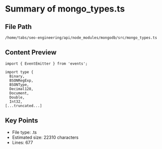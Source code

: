 # Summary of mongo_types.ts
  
## File Path
`/home/tabs/seo-engineering/api/node_modules/mongodb/src/mongo_types.ts`

## Content Preview
```
import { EventEmitter } from 'events';

import type {
  Binary,
  BSONRegExp,
  BSONType,
  Decimal128,
  Document,
  Double,
  Int32,
[...truncated...]
```

## Key Points
- File type: .ts
- Estimated size: 22310 characters
- Lines: 677
